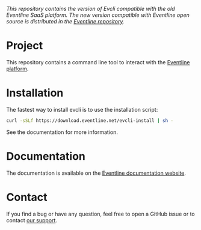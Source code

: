 *This repository contains the version of Evcli compatible with the old
Eventline SaaS platform. The new version compatible with Eventline open source
is distributed in the [Eventline
repository](https://github.com/exograd/eventline).*

# Project
This repository contains a command line tool to interact with the [Eventline
platform](https://www.eventline.net).

# Installation
The fastest way to install evcli is to use the installation script:
```sh
curl -sSLf https://download.eventline.net/evcli-install | sh -
```

See the documentation for more information.

# Documentation
The documentation is available on the [Eventline documentation
website](https://docs.eventline.net/tools/evcli).

# Contact
If you find a bug or have any question, feel free to open a GitHub issue or to
contact [our support](mailto:support@eventline.net).
